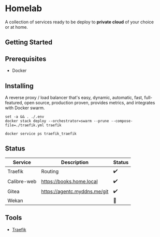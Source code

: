 # Homelab

A collection of services ready to be deploy to __private cloud__ of your choice or at home.

## Getting Started

## Prerequisites

* Docker

## Installing

A reverse proxy / load balancer that's easy, dynamic, automatic, fast, full-featured, open source, production proven, provides metrics, and integrates with Docker swarm.  

```
set -a && . ./.env
docker stack deploy --orchestrator=swarm --prune --compose-file=./traefik.yml traefik
```

```
docker service ps traefik_traefik
```

## Status

| Service     | Description                  | Status             |
| ----------- | ---------------------------- | ------------------ |
| Traefik     | Routing                      | :heavy_check_mark: |
| Calibre-web | <https://books.home.local>      | :heavy_check_mark: |
| Gitea       | <https://agentc.myddns.me/git> | :heavy_check_mark: |
| Wekan       |                              | :construction:     |

## Tools

* [Traefik](https://traefik.io/)
